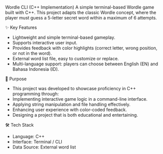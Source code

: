Wordle CLI (C++ Implementation)
A simple terminal-based Wordle game built with C++.
This project adapts the classic Wordle concept, where the player must guess a 5-letter secret word within a maximum of 6 attempts.

✨ Key Features
- Lightweight and simple terminal-based gameplay.
- Supports interactive user input.
- Provides feedback with color highlights (correct letter, wrong position, or not in the word).
- External word list file, easy to customize or replace.
- Multi-language support: players can choose between English (EN) and Bahasa Indonesia (ID).

🚀 Purpose
- This project was developed to showcase proficiency in C++ programming through:
- Implementing interactive game logic in a command-line interface.
- Applying string manipulation and file handling effectively.
- Enhancing user experience with color-coded feedback.
- Designing a project that is both educational and entertaining.

🛠️ Tech Stack
- Language: C++
- Interface: Terminal / CLI
- Data Source: External word list
